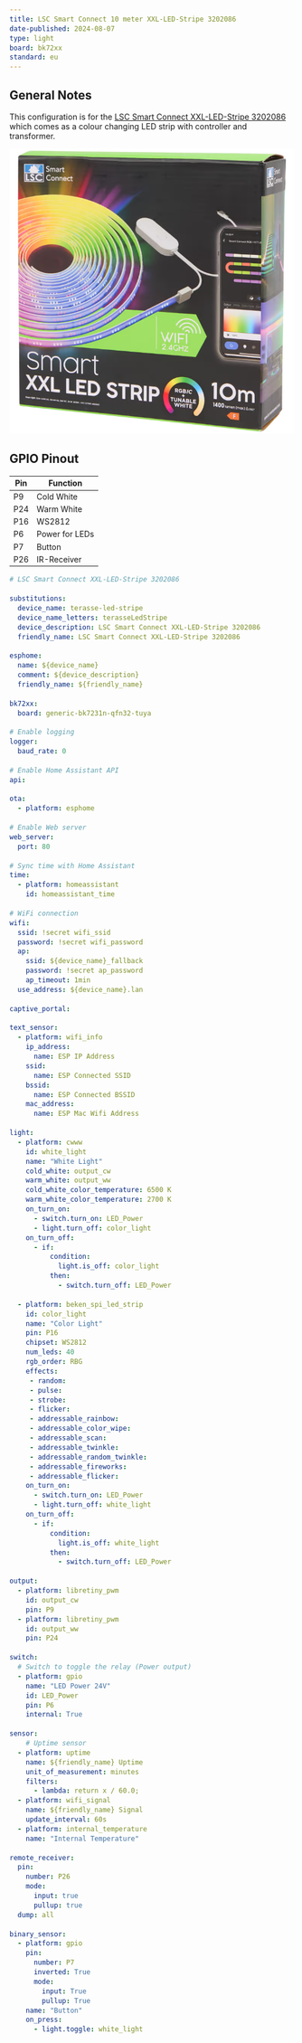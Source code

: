 ```yaml
---
title: LSC Smart Connect 10 meter XXL-LED-Stripe 3202086
date-published: 2024-08-07
type: light
board: bk72xx
standard: eu
---
```


## General Notes

This configuration is for the [LSC Smart Connect XXL-LED-Stripe 3202086](https://www.action.com/de-at/p/3202086/lsc-smart-connect-xxl-led-streifen/)
which comes as a colour changing LED strip with controller and transformer.

![LSC Smart Connect 10 meter XXL-LED-Stripe 3202086](LSC-Smart-Connect-XXL-LED-Stripe-3202086.png "LSC Smart Connect 10 meter XXL-LED-Stripe 3202086")

## GPIO Pinout

| Pin    | Function      |
| ------ | ------------- |
| P9     | Cold White    |
| P24    | Warm White    |
| P16    | WS2812        |
| P6     | Power for LEDs|
| P7     | Button        |
| P26    | IR-Receiver   |

```yaml
# LSC Smart Connect XXL-LED-Stripe 3202086

substitutions:
  device_name: terasse-led-stripe
  device_name_letters: terasseLedStripe
  device_description: LSC Smart Connect XXL-LED-Stripe 3202086
  friendly_name: LSC Smart Connect XXL-LED-Stripe 3202086

esphome:
  name: ${device_name}
  comment: ${device_description}
  friendly_name: ${friendly_name}

bk72xx:
  board: generic-bk7231n-qfn32-tuya

# Enable logging
logger:
  baud_rate: 0

# Enable Home Assistant API
api:

ota:
  - platform: esphome

# Enable Web server
web_server:
  port: 80

# Sync time with Home Assistant
time:
  - platform: homeassistant
    id: homeassistant_time

# WiFi connection
wifi:
  ssid: !secret wifi_ssid
  password: !secret wifi_password
  ap:
    ssid: ${device_name}_fallback
    password: !secret ap_password
    ap_timeout: 1min
  use_address: ${device_name}.lan

captive_portal:

text_sensor:
  - platform: wifi_info
    ip_address:
      name: ESP IP Address
    ssid:
      name: ESP Connected SSID
    bssid:
      name: ESP Connected BSSID
    mac_address:
      name: ESP Mac Wifi Address

light:
  - platform: cwww
    id: white_light
    name: "White Light"
    cold_white: output_cw
    warm_white: output_ww
    cold_white_color_temperature: 6500 K
    warm_white_color_temperature: 2700 K
    on_turn_on:
      - switch.turn_on: LED_Power
      - light.turn_off: color_light
    on_turn_off:
      - if:
          condition:
            light.is_off: color_light
          then:
            - switch.turn_off: LED_Power

  - platform: beken_spi_led_strip
    id: color_light
    name: "Color Light"
    pin: P16
    chipset: WS2812
    num_leds: 40
    rgb_order: RBG
    effects:
     - random:
     - pulse:
     - strobe:
     - flicker:
     - addressable_rainbow:
     - addressable_color_wipe:
     - addressable_scan:
     - addressable_twinkle:
     - addressable_random_twinkle:
     - addressable_fireworks:
     - addressable_flicker:
    on_turn_on:
      - switch.turn_on: LED_Power
      - light.turn_off: white_light
    on_turn_off:
      - if:
          condition:
            light.is_off: white_light
          then:
            - switch.turn_off: LED_Power

output:
  - platform: libretiny_pwm
    id: output_cw
    pin: P9
  - platform: libretiny_pwm
    id: output_ww
    pin: P24

switch:
  # Switch to toggle the relay (Power output)
  - platform: gpio
    name: "LED Power 24V"
    id: LED_Power
    pin: P6
    internal: True

sensor:
    # Uptime sensor
  - platform: uptime
    name: ${friendly_name} Uptime
    unit_of_measurement: minutes
    filters:
      - lambda: return x / 60.0;
  - platform: wifi_signal
    name: ${friendly_name} Signal
    update_interval: 60s
  - platform: internal_temperature
    name: "Internal Temperature"

remote_receiver:
  pin:
    number: P26
    mode:
      input: true
      pullup: true
  dump: all

binary_sensor:
  - platform: gpio
    pin:
      number: P7
      inverted: True
      mode:
        input: True
        pullup: True
    name: "Button"
    on_press:
      - light.toggle: white_light
```
